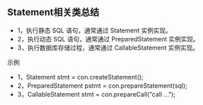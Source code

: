 ## Statement相关类总结 ##

* 1，执行静态 SQL 语句，通常通过 Statement 实例实现。
* 2，执行动态 SQL 语句，通常通过 PreparedStatement 实例实现。
* 3，执行数据库存储过程，通常通过 CallableStatement 实例实现。


示例

* 1，Statement stmt = con.createStatement();
* 2，PreparedStatement pstmt = con.prepareStatement(sql);
* 3，CallableStatement stmt = con.prepareCall("call ...");